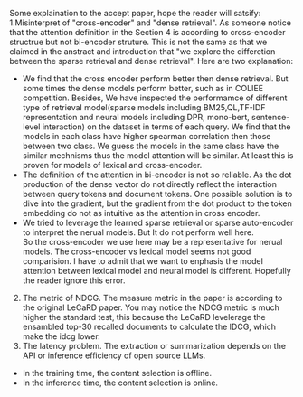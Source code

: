 Some explaination to the accept paper, hope the reader will satsify:
1.Misinterpret of "cross-encoder" and "dense retrieval". As someone notice that the attention definition in the Section 4 is according to cross-encoder structrue but not bi-encoder struture. This is not the same as that we claimed in the anstract and introduction that "we explore the differetion between the sparse retrieval and dense retrieval". Here are two explanation:
  * We find that the cross encoder perform better then dense retrieval. But some times the dense models perform better, such as in COLIEE competition. Besides, We have inspected the performamce of different type of retrieval model(sparse models including BM25,QL,TF-IDF representation and neural models including DPR, mono-bert, sentence-level interaction) on the dataset in terms of each query. We find that the models in each class have higher spearman correlation then those between two class. We guess the models in the same class have the similar mechnisms thus the model attention will be similar. At least this is proven for models of lexical and cross-encoder.
  * The definition of the attention in bi-encoder is not so reliable. As the dot production of the dense vector do not directly reflect the interaction between query tokens and document tokens. One possible solution is to dive into the gradient, but the gradient from the dot product to the token embedding do not as intuitive as the attention in cross encoder.
  * We tried to leverage the learned sparse retrieval or sparse auto-encoder to interpret the nerual models. But It do not perform well here.  
So the cross-encoder we use here may be a representative for nerual models. The cross-encoder vs lexical model seems not good comparision. I have to admit that we want to enphasis the model attention between lexical model and neural model is different. Hopefully the reader ignore this error.
2. The metric of NDCG. The measure metric in the paper is according to the original LeCaRD paper. You may notice the NDCG metric is much higher the standard test, this because the LeCaRD levelerage the ensambled top-30 recalled documents to calculate the IDCG, which make the idcg lower.
3. The latency problem. The extraction or summarization depends on the API or inference efficiency of open source LLMs.
  * In the training time, the content selection is offline.
  * In the inference time, the content selection is online.
